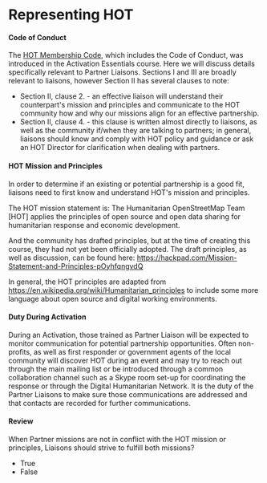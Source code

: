#
# Representing HOT

#### Code of Conduct

The [HOT Membership Code](http://hotosm.org/sites/default/files/HOT_Membership_Code.pdf), which includes the Code of Conduct, was introduced in the Activation Essentials course. Here we will discuss details specifically relevant to Partner Liaisons. Sections I and III are broadly relevant to liaisons, however Section II has several clauses to note:
* Section II, clause 2. - an effective liaison will understand their counterpart's mission and principles and communicate to the HOT community how and why our missions align for an effective partnership.
* Section II, clause 4. - this clause is written almost directly to liaisons, as well as the community if/when they are talking to partners; in general, liaisons should know and comply with HOT policy and guidance or ask an HOT Director for clarification when dealing with partners.

#### HOT Mission and Principles
In order to determine if an existing or potential partnership is a good fit, liaisons need to first know and understand HOT's mission and principles.

The HOT mission statement is:
The Humanitarian OpenStreetMap Team [HOT] applies the principles of open source and open data sharing for humanitarian response and economic development.

And the community has drafted principles, but at the time of creating this course, they had not yet been officially adopted. The draft principles, as well as discussion, can be found here: https://hackpad.com/Mission-Statement-and-Principles-pOyhfqngvdQ

In general, the HOT principles are adapted from https://en.wikipedia.org/wiki/Humanitarian_principles to include some more language about open source and digital working environments.

#### Duty During Activation
During an Activation, those trained as Partner Liaison will be expected to monitor communication for potential partnership opportunities. Often non-profits, as well as first responder or government agents of the local community will discover HOT during an event and may try to reach out through the main mailing list or be introduced through a common collaboration channel such as a Skype room set-up for coordinating the response or through the Digital Humanitarian Network. It is the duty of the Partner Liaisons to make sure those communications are addressed and that contacts are recorded for further communications.

#### Review

When Partner missions are not in conflict with the HOT mission or principles, Liaisons should strive to fulfill both missions?

* True
* False

